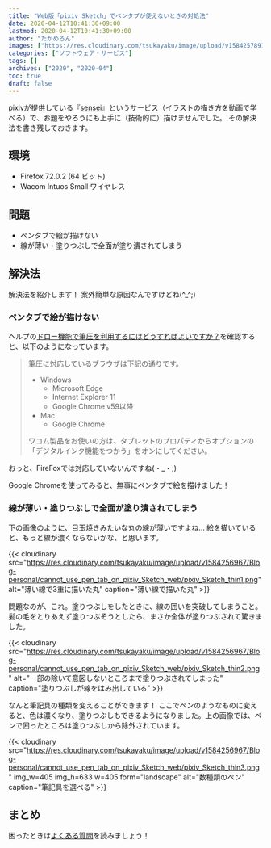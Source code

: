 ```yaml
---
title: "Web版「pixiv Sketch」でペンタブが使えないときの対処法"
date: 2020-04-12T10:41:30+09:00
lastmod: 2020-04-12T10:41:30+09:00
author: "たかめろん"
images: ["https://res.cloudinary.com/tsukayaku/image/upload/v1584257891/Blog-personal/thumbnail/illust.jpg"]
categories: ["ソフトウェア・サービス"]
tags: []
archives: ["2020", "2020-04"]
toc: true
draft: false
---
```


pixivが提供している『[sensei](https://sensei.pixiv.net/ "イラストの描き方を動画で学ぶ！ - sensei by pixiv")』というサービス（イラストの描き方を動画で学べる）で、お題をやろうにも上手に（技術的に）描けませんでした。
その解決法を書き残しておきます。

## 環境

- Firefox 72.0.2 (64 ビット)
- Wacom Intuos Small ワイヤレス

## 問題

- ペンタブで絵が描けない
- 線が薄い・塗りつぶしで全面が塗り潰されてしまう

## 解決法

解決法を紹介します！
案外簡単な原因なんですけどね(^_^;)

### ペンタブで絵が描けない

ヘルプの[ドロー機能で筆圧を利用するにはどうすればよいですか？](https://sketch.pixiv.help/hc/ja/articles/115003339574-ドロー機能で筆圧を利用するにはどうすればよいですか- "ドロー機能で筆圧を利用するにはどうすればよいですか？ - pixiv Sketch よくある質問")を確認すると、以下のようになっています。

> 筆圧に対応しているブラウザは下記の通りです。
> * Windows
>   * Microsoft Edge
>   * Internet Explorer 11
>   * Google Chrome v59以降
> * Mac
>   * Google Chrome
>
> ワコム製品をお使いの方は、タブレットのプロパティからオプションの「デジタルインク機能をつかう」をオンにしてください。

おっと、FireFoxでは対応していないんですね(・_・;)

Google Chromeを使ってみると、無事にペンタブで絵を描けました！

### 線が薄い・塗りつぶしで全面が塗り潰されてしまう

下の画像のように、目玉焼きみたいな丸の線が薄いですよね...
絵を描いていると、もっと線が濃くならないかな、と思います。

{{< cloudinary src="https://res.cloudinary.com/tsukayaku/image/upload/v1584256967/Blog-personal/cannot_use_pen_tab_on_pixiv_Sketch_web/pixiv_Sketch_thin1.png"  alt="薄い線で3重に描いた丸" caption="薄い線で描いた丸" >}}

問題なのが、これ。塗りつぶしをしたときに、線の囲いを突破してしまうこと。
髪の毛をとりあえず塗りつぶそうとしたら、まさか全体が塗りつぶされて驚きました。

{{< cloudinary src="https://res.cloudinary.com/tsukayaku/image/upload/v1584256967/Blog-personal/cannot_use_pen_tab_on_pixiv_Sketch_web/pixiv_Sketch_thin2.png"  alt="一部の除いて意図しないところまで塗りつぶされてしまった" caption="塗りつぶしが線をはみ出している" >}}

なんと筆記具の種類を変えることができます！
ここでペンのようなものに変えると、色は濃くなり、塗りつぶしもできるようになりました。上の画像では、ペンで囲ったところは塗りつぶしから除外されています。

{{< cloudinary src="https://res.cloudinary.com/tsukayaku/image/upload/v1584256967/Blog-personal/cannot_use_pen_tab_on_pixiv_Sketch_web/pixiv_Sketch_thin3.png" img_w=405 img_h=633 w=405 form="landscape" alt="数種類のペン" caption="筆記具を選べる" >}}

## まとめ

困ったときは[よくある質問](https://sketch.pixiv.help/hc/ja "pixiv Sketch よくある質問")を読みましょう！
